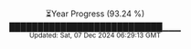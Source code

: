 <p align="center">
⏳Year Progress (93.24 %) <br>
███████████████████████████▁▁▁ <br>
<sub>Updated: Sat, 07 Dec 2024 06:29:13 GMT</sub>
</p>

